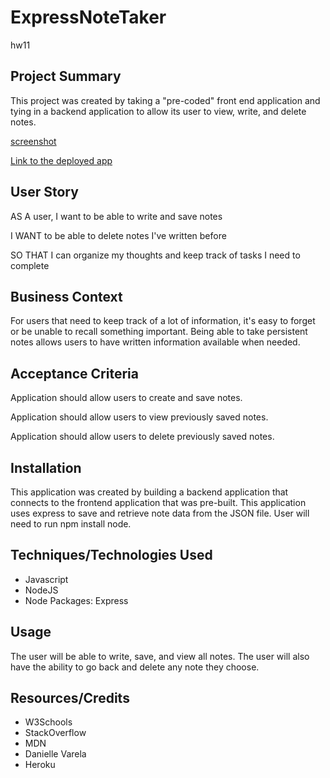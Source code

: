 # ExpressNoteTaker
hw11

## Project Summary 
This project was created by taking a "pre-coded" front end application and tying in a backend application to allow its user to view, write, and delete notes. 

[screenshot](NoteTaker.png)

[Link to the deployed app](https://shrouded-everglades-32522.herokuapp.com/)

## User Story 
AS A user, I want to be able to write and save notes

I WANT to be able to delete notes I've written before

SO THAT I can organize my thoughts and keep track of tasks I need to complete

## Business Context 
For users that need to keep track of a lot of information, it's easy to forget or be unable to recall something important. Being able to take persistent notes allows users to have written information available when needed.

## Acceptance Criteria
Application should allow users to create and save notes.

Application should allow users to view previously saved notes.

Application should allow users to delete previously saved notes.

## Installation 
 This application was created by building a backend application that connects to the frontend application that was pre-built. This application uses express to save and retrieve note data from the JSON file. 
 User will need to run npm install node. 

## Techniques/Technologies Used
* Javascript 
* NodeJS
* Node Packages: Express

## Usage 
The user will be able to write, save, and view all notes. The user will also have the ability to go back and delete any note they choose. 

## Resources/Credits 
* W3Schools
* StackOverflow
* MDN
* Danielle Varela 
* Heroku